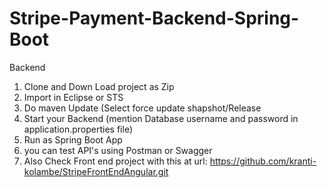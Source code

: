 # Stripe-Payment-Backend-Spring-Boot
Backend
1. Clone and Down Load project as Zip
2. Import in Eclipse or STS 
3. Do maven Update (Select force update shapshot/Release
4. Start your Backend (mention Database username and password in application.properties file)
5. Run as Spring Boot App
6. you can test API's using Postman or Swagger
7. Also Check Front end project with this at url: https://github.com/kranti-kolambe/StripeFrontEndAngular.git
